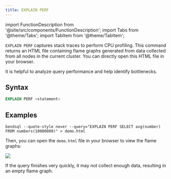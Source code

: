 ```yaml
---
title: EXPLAIN PERF
---
```


import FunctionDescription from '@site/src/components/FunctionDescription';
import Tabs from '@theme/Tabs';
import TabItem from '@theme/TabItem';

<FunctionDescription description="Introduced or updated: v1.2.765"/>

`EXPLAIN PERF` captures stack traces to perform CPU profiling. This command returns an HTML file containing flame graphs generated from data collected from all nodes in the current cluster. You can directly open this HTML file in your browser.

It is helpful to analyze query performance and help identify bottlenecks.

## Syntax

```sql
EXPLAIN PERF <statement>
```

## Examples

```shell
bendsql --quote-style never --query="EXPLAIN PERF SELECT avg(number) FROM numbers(10000000)" > demo.html
```

Then, you can open the `demo.html` file in your browser to view the flame graphs:

<img src="https://github.com/user-attachments/assets/07acfefa-a1c3-4c00-8c43-8ca1aafc3224"/>

If the query finishes very quickly, it may not collect enough data, resulting in an empty flame graph.
